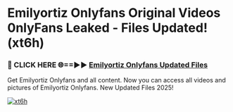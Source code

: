# Emilyortiz Onlyfans Original Videos 0nlyFans Leaked - Files Updated! (xt6h)

<h3>🔴 CLICK HERE 🌐==►► <a href="https://tinyurl.com/ehrbuxhb" rel="nofollow">Emilyortiz Onlyfans Updated Files</a></h3>

Get Emilyortiz Onlyfans and all content. Now you can access all videos and pictures of Emilyortiz Onlyfans. New Updated Files 2025!

[![xt6h](https://i.imgur.com/lVYEuWS.gif)](https://tinyurl.com/ehrbuxhb)

